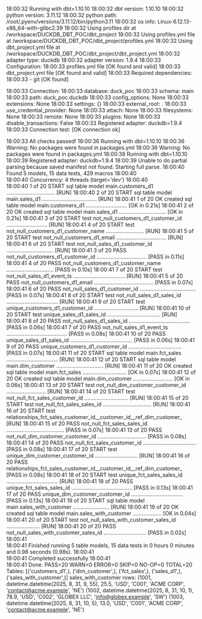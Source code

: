 18:00:32  Running with dbt=1.10.10
18:00:32  dbt version: 1.10.10
18:00:32  python version: 3.11.12
18:00:32  python path: /root/.pyenv/versions/3.11.12/bin/python3.11
18:00:32  os info: Linux-6.12.13-x86_64-with-glibc2.39
18:00:32  Using profiles dir at /workspace/DUCKDB_DBT_POC/dbt_project
18:00:32  Using profiles.yml file at /workspace/DUCKDB_DBT_POC/dbt_project/profiles.yml
18:00:32  Using dbt_project.yml file at /workspace/DUCKDB_DBT_POC/dbt_project/dbt_project.yml
18:00:32  adapter type: duckdb
18:00:32  adapter version: 1.9.4
18:00:33  Configuration:
18:00:33    profiles.yml file [OK found and valid]
18:00:33    dbt_project.yml file [OK found and valid]
18:00:33  Required dependencies:
18:00:33   - git [OK found]

18:00:33  Connection:
18:00:33    database: duck_poc
18:00:33    schema: main
18:00:33    path: duck_poc.duckdb
18:00:33    config_options: None
18:00:33    extensions: None
18:00:33    settings: {}
18:00:33    external_root: .
18:00:33    use_credential_provider: None
18:00:33    attach: None
18:00:33    filesystems: None
18:00:33    remote: None
18:00:33    plugins: None
18:00:33    disable_transactions: False
18:00:33  Registered adapter: duckdb=1.9.4
18:00:33    Connection test: [OK connection ok]

18:00:33  All checks passed!
18:00:36  Running with dbt=1.10.10
18:00:36  Warning: No packages were found in packages.yml
18:00:36  Warning: No packages were found in packages.yml
18:00:38  Running with dbt=1.10.10
18:00:39  Registered adapter: duckdb=1.9.4
18:00:39  Unable to do partial parsing because saved manifest not found. Starting full parse.
18:00:40  Found 5 models, 15 data tests, 429 macros
18:00:40  
18:00:40  Concurrency: 4 threads (target='dev')
18:00:40  
18:00:40  1 of 20 START sql table model main.customers_d1 ................................ [RUN]
18:00:40  2 of 20 START sql table model main.sales_d1 .................................... [RUN]
18:00:41  1 of 20 OK created sql table model main.customers_d1 ........................... [OK in 0.21s]
18:00:41  2 of 20 OK created sql table model main.sales_d1 ............................... [OK in 0.21s]
18:00:41  3 of 20 START test not_null_customers_d1_customer_id ........................... [RUN]
18:00:41  4 of 20 START test not_null_customers_d1_customer_name ......................... [RUN]
18:00:41  5 of 20 START test not_null_customers_d1_email ................................. [RUN]
18:00:41  6 of 20 START test not_null_sales_d1_customer_id ............................... [RUN]
18:00:41  3 of 20 PASS not_null_customers_d1_customer_id ................................. [PASS in 0.11s]
18:00:41  4 of 20 PASS not_null_customers_d1_customer_name ............................... [PASS in 0.10s]
18:00:41  7 of 20 START test not_null_sales_d1_event_ts .................................. [RUN]
18:00:41  5 of 20 PASS not_null_customers_d1_email ....................................... [PASS in 0.07s]
18:00:41  6 of 20 PASS not_null_sales_d1_customer_id ..................................... [PASS in 0.07s]
18:00:41  8 of 20 START test not_null_sales_d1_sales_id .................................. [RUN]
18:00:41  9 of 20 START test unique_customers_d1_customer_id ............................. [RUN]
18:00:41  10 of 20 START test unique_sales_d1_sales_id ................................... [RUN]
18:00:41  8 of 20 PASS not_null_sales_d1_sales_id ........................................ [PASS in 0.06s]
18:00:41  7 of 20 PASS not_null_sales_d1_event_ts ........................................ [PASS in 0.08s]
18:00:41  10 of 20 PASS unique_sales_d1_sales_id ......................................... [PASS in 0.06s]
18:00:41  9 of 20 PASS unique_customers_d1_customer_id ................................... [PASS in 0.07s]
18:00:41  11 of 20 START sql table model main.fct_sales .................................. [RUN]
18:00:41  12 of 20 START sql table model main.dim_customer ............................... [RUN]
18:00:41  11 of 20 OK created sql table model main.fct_sales ............................. [OK in 0.07s]
18:00:41  12 of 20 OK created sql table model main.dim_customer .......................... [OK in 0.06s]
18:00:41  13 of 20 START test not_null_dim_customer_customer_id .......................... [RUN]
18:00:41  14 of 20 START test not_null_fct_sales_customer_id ............................. [RUN]
18:00:41  15 of 20 START test not_null_fct_sales_sales_id ................................ [RUN]
18:00:41  16 of 20 START test relationships_fct_sales_customer_id__customer_id__ref_dim_customer_  [RUN]
18:00:41  15 of 20 PASS not_null_fct_sales_sales_id ...................................... [PASS in 0.07s]
18:00:41  13 of 20 PASS not_null_dim_customer_customer_id ................................ [PASS in 0.08s]
18:00:41  14 of 20 PASS not_null_fct_sales_customer_id ................................... [PASS in 0.08s]
18:00:41  17 of 20 START test unique_dim_customer_customer_id ............................ [RUN]
18:00:41  16 of 20 PASS relationships_fct_sales_customer_id__customer_id__ref_dim_customer_  [PASS in 0.08s]
18:00:41  18 of 20 START test unique_fct_sales_sales_id .................................. [RUN]
18:00:41  18 of 20 PASS unique_fct_sales_sales_id ........................................ [PASS in 0.13s]
18:00:41  17 of 20 PASS unique_dim_customer_customer_id .................................. [PASS in 0.13s]
18:00:41  19 of 20 START sql table model main.sales_with_customer ........................ [RUN]
18:00:41  19 of 20 OK created sql table model main.sales_with_customer ................... [OK in 0.04s]
18:00:41  20 of 20 START test not_null_sales_with_customer_sales_id ...................... [RUN]
18:00:41  20 of 20 PASS not_null_sales_with_customer_sales_id ............................ [PASS in 0.02s]
18:00:41  
18:00:41  Finished running 5 table models, 15 data tests in 0 hours 0 minutes and 0.98 seconds (0.98s).
18:00:41  
18:00:41  Completed successfully
18:00:41  
18:00:41  Done. PASS=20 WARN=0 ERROR=0 SKIP=0 NO-OP=0 TOTAL=20
Tables: [('customers_d1',), ('dim_customer',), ('fct_sales',), ('sales_d1',), ('sales_with_customer',)]
sales_with_customer rows:
(1001, datetime.datetime(2025, 8, 31, 9, 55), 25.5, 'USD', 'C001', 'ACME CORP', 'contact@acme.example', 'NE')
(1002, datetime.datetime(2025, 8, 31, 10, 1), 78.9, 'USD', 'C002', 'GLOBEX LLC', 'info@globex.example', 'SW')
(1003, datetime.datetime(2025, 8, 31, 10, 5), 13.0, 'USD', 'C001', 'ACME CORP', 'contact@acme.example', 'NE')
